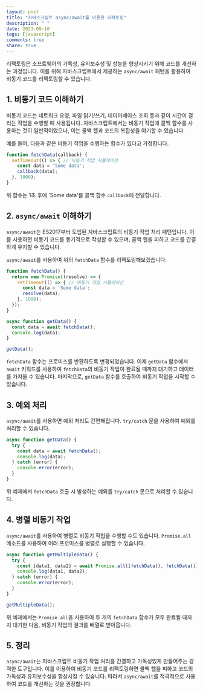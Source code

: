```yaml
---
layout: post
title: "자바스크립트 async/await를 이용한 리팩토링"
description: " "
date: 2023-09-10
tags: [javascript]
comments: true
share: true
---
```


리팩토링은 소프트웨어의 가독성, 유지보수성 및 성능을 향상시키기 위해 코드를 개선하는 과정입니다. 이를 위해 자바스크립트에서 제공하는 `async/await` 패턴을 활용하여 비동기 코드를 리팩토링할 수 있습니다. 

## 1. 비동기 코드 이해하기

비동기 코드는 네트워크 요청, 파일 읽기/쓰기, 데이터베이스 조회 등과 같이 시간이 걸리는 작업을 수행할 때 사용됩니다. 자바스크립트에서는 비동기 작업에 콜백 함수를 사용하는 것이 일반적이었으나, 이는 콜백 헬과 코드의 복잡성을 야기할 수 있습니다.

예를 들어, 다음과 같은 비동기 작업을 수행하는 함수가 있다고 가정합니다.

```javascript
function fetchData(callback) {
  setTimeout(() => { // 비동기 작업 시뮬레이션
    const data = 'Some data';
    callback(data);
  }, 1000);
}
```

위 함수는 1초 후에 'Some data'를 콜백 함수 `callback`에 전달합니다.

## 2. `async/await` 이해하기

`async/await`는 ES2017부터 도입된 자바스크립트의 비동기 작업 처리 패턴입니다. 이를 사용하면 비동기 코드를 동기적으로 작성할 수 있으며, 콜백 헬을 피하고 코드를 간결하게 유지할 수 있습니다.

`async/await`를 사용하여 위의 `fetchData` 함수를 리팩토링해보겠습니다.

```javascript
function fetchData() {
  return new Promise((resolve) => {
    setTimeout(() => { // 비동기 작업 시뮬레이션
      const data = 'Some data';
      resolve(data);
    }, 1000);
  });
}

async function getData() {
  const data = await fetchData();
  console.log(data);
}

getData();
```

`fetchData` 함수는 프로미스를 반환하도록 변경되었습니다. 이제 `getData` 함수에서 `await` 키워드를 사용하여 `fetchData`의 비동기 작업이 완료될 때까지 대기하고 데이터를 가져올 수 있습니다. 마지막으로, `getData` 함수를 호출하여 비동기 작업을 시작할 수 있습니다.

## 3. 예외 처리

`async/await`를 사용하면 예외 처리도 간편해집니다. `try/catch` 문을 사용하여 예외를 처리할 수 있습니다.

```javascript
async function getData() {
  try {
    const data = await fetchData();
    console.log(data);
  } catch (error) {
    console.error(error);
  }
}
```

위 예제에서 `fetchData` 호출 시 발생하는 예외를 `try/catch` 문으로 처리할 수 있습니다.

## 4. 병렬 비동기 작업

`async/await`를 사용하여 병렬로 비동기 작업을 수행할 수도 있습니다. `Promise.all` 메소드를 사용하여 여러 프로미스를 병렬로 실행할 수 있습니다.

```javascript
async function getMultipleData() {
  try {
    const [data1, data2] = await Promise.all([fetchData(), fetchData()]);
    console.log(data1, data2);
  } catch (error) {
    console.error(error);
  }
}

getMultipleData();
```

위 예제에서는 `Promise.all`을 사용하여 두 개의 `fetchData` 함수가 모두 완료될 때까지 대기한 다음, 비동기 작업의 결과를 배열로 받아옵니다.

## 5. 정리

`async/await`는 자바스크립트 비동기 작업 처리를 간결하고 가독성있게 만들어주는 강력한 도구입니다. 이를 이용하여 비동기 코드를 리팩토링하면 콜백 헬을 피하고 코드의 가독성과 유지보수성을 향상시킬 수 있습니다. 따라서 `async/await`를 적극적으로 사용하여 코드를 개선하는 것을 권장합니다.